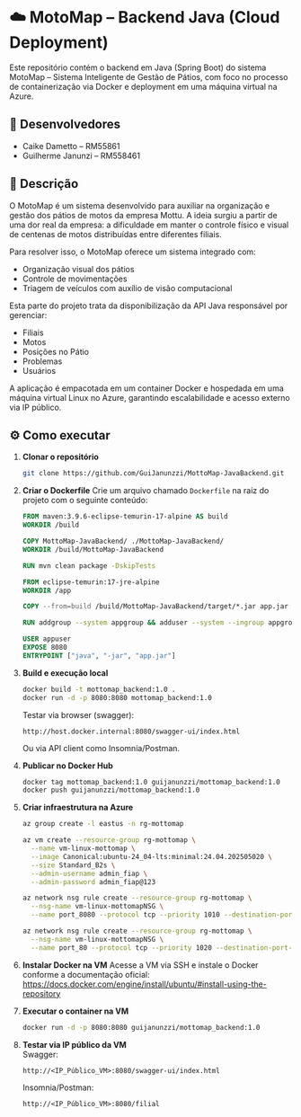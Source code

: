 # ☁️ MotoMap – Backend Java (Cloud Deployment)

Este repositório contém o backend em Java (Spring Boot) do sistema MotoMap – Sistema Inteligente de Gestão de Pátios, com foco no processo de containerização via Docker e deployment em uma máquina virtual na Azure.

## 👥 Desenvolvedores

* Caike Dametto – RM55861
* Guilherme Janunzi – RM558461

## 🧾 Descrição

O MotoMap é um sistema desenvolvido para auxiliar na organização e gestão dos pátios de motos da empresa Mottu. A ideia surgiu a partir de uma dor real da empresa: a dificuldade em manter o controle físico e visual de centenas de motos distribuídas entre diferentes filiais.

Para resolver isso, o MotoMap oferece um sistema integrado com:

- Organização visual dos pátios
- Controle de movimentações
- Triagem de veículos com auxílio de visão computacional

Esta parte do projeto trata da disponibilização da API Java responsável por gerenciar:
- Filiais
- Motos
- Posições no Pátio
- Problemas
- Usuários

A aplicação é empacotada em um container Docker e hospedada em uma máquina virtual Linux no Azure, garantindo escalabilidade e acesso externo via IP público.

## ⚙️ Como executar

1.  **Clonar o repositório**
    ```bash
    git clone https://github.com/GuiJanunzzi/MottoMap-JavaBackend.git
    ```
2.  **Criar o Dockerfile**
    Crie um arquivo chamado `Dockerfile` na raiz do projeto com o seguinte conteúdo:

    ```dockerfile
    FROM maven:3.9.6-eclipse-temurin-17-alpine AS build
    WORKDIR /build

    COPY MottoMap-JavaBackend/ ./MottoMap-JavaBackend/
    WORKDIR /build/MottoMap-JavaBackend

    RUN mvn clean package -DskipTests

    FROM eclipse-temurin:17-jre-alpine
    WORKDIR /app

    COPY --from=build /build/MottoMap-JavaBackend/target/*.jar app.jar

    RUN addgroup --system appgroup && adduser --system --ingroup appgroup appuser

    USER appuser
    EXPOSE 8080
    ENTRYPOINT ["java", "-jar", "app.jar"]
    ```
3.  **Build e execução local**
    ```bash
    docker build -t mottomap_backend:1.0 .
    docker run -d -p 8080:8080 mottomap_backend:1.0
    ```
    Testar via browser (swagger):
    ```
    http://host.docker.internal:8080/swagger-ui/index.html
    ```
    Ou via API client como Insomnia/Postman.

4.  **Publicar no Docker Hub**
    ```bash
    docker tag mottomap_backend:1.0 guijanunzzi/mottomap_backend:1.0
    docker push guijanunzzi/mottomap_backend:1.0
    ```
5.  **Criar infraestrutura na Azure**
    ```bash
    az group create -l eastus -n rg-mottomap

    az vm create --resource-group rg-mottomap \
      --name vm-linux-mottomap \
      --image Canonical:ubuntu-24_04-lts:minimal:24.04.202505020 \
      --size Standard_B2s \
      --admin-username admin_fiap \
      --admin-password admin_fiap@123

    az network nsg rule create --resource-group rg-mottomap \
      --nsg-name vm-linux-mottomapNSG \
      --name port_8080 --protocol tcp --priority 1010 --destination-port-range 8080

    az network nsg rule create --resource-group rg-mottomap \
      --nsg-name vm-linux-mottomapNSG \
      --name port_80 --protocol tcp --priority 1020 --destination-port-range 80
    ```
6.  **Instalar Docker na VM**
    Acesse a VM via SSH e instale o Docker conforme a documentação oficial: \
    https://docs.docker.com/engine/install/ubuntu/#install-using-the-repository

7.  **Executar o container na VM**
    ```bash
    docker run -d -p 8080:8080 guijanunzzi/mottomap_backend:1.0
    ```
8.  **Testar via IP público da VM** \
    Swagger:
    ```
    http://<IP_Público_VM>:8080/swagger-ui/index.html
    ```
    Insomnia/Postman:
    ```
    http://<IP_Público_VM>:8080/filial
    ```